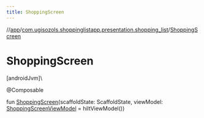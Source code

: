 ```yaml
---
title: ShoppingScreen
---
```

//[app](../../index.html)/[com.ugisozols.shoppinglistapp.presentation.shopping_list](index.html)/[ShoppingScreen](-shopping-screen.html)



# ShoppingScreen



[androidJvm]\




@Composable



fun [ShoppingScreen](-shopping-screen.html)(scaffoldState: ScaffoldState, viewModel: [ShoppingScreenViewModel](-shopping-screen-view-model/index.html) = hiltViewModel())




